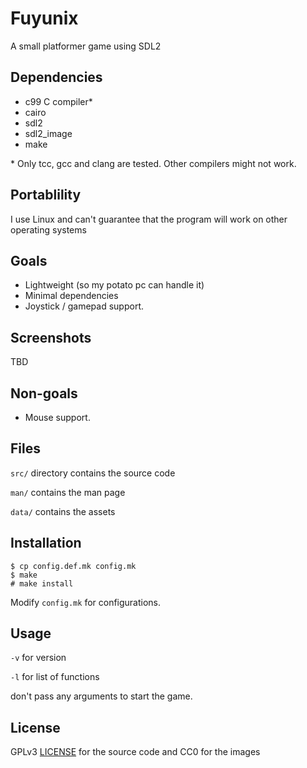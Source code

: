 # Fuyunix
A small platformer game using SDL2

## Dependencies
- c99 C compiler*
- cairo
- sdl2
- sdl2_image
- make

\* Only tcc, gcc and clang are tested.
Other compilers might not work.

## Portablility
I use Linux and can't guarantee that the program will work on other operating
systems

## Goals
* Lightweight (so my potato pc can handle it)
* Minimal dependencies
* Joystick / gamepad support.

## Screenshots
TBD

## Non-goals
* Mouse support.

## Files
`src/` directory contains the source code

`man/` contains the man page

`data/` contains the assets

## Installation
```
$ cp config.def.mk config.mk
$ make
# make install
```

Modify `config.mk` for configurations.

## Usage
`-v` for version

`-l` for list of functions

don't pass any arguments to start the game.

## License
GPLv3 [LICENSE](LICENSE) for the source code and CC0 for the images
